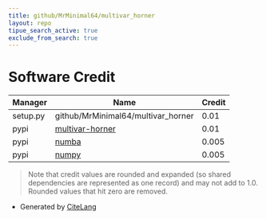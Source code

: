 ```yaml
---
title: github/MrMinimal64/multivar_horner
layout: repo
tipue_search_active: true
exclude_from_search: true
---
```

# Software Credit

|Manager|Name|Credit|
|-------|----|------|
|setup.py|github/MrMinimal64/multivar_horner|0.01|
|pypi|[multivar-horner](https://github.com/jannikmi/multivar_horner)|0.01|
|pypi|[numba](https://numba.pydata.org)|0.005|
|pypi|[numpy](https://www.numpy.org)|0.005|


> Note that credit values are rounded and expanded (so shared dependencies are represented as one record) and may not add to 1.0. Rounded values that hit zero are removed.


- Generated by [CiteLang](https://github.com/vsoch/citelang)
